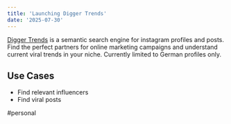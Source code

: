 ```yaml
---
title: 'Launching Digger Trends'
date: '2025-07-30'
---
```


[Digger Trends](https://trends.digger.lol/) is a semantic search engine for instagram profiles and posts. Find the perfect partners for online marketing campaigns and understand current viral trends in your niche. Currently limited to German profiles only.

## Use Cases

- Find relevant influencers
- Find viral posts

#personal

